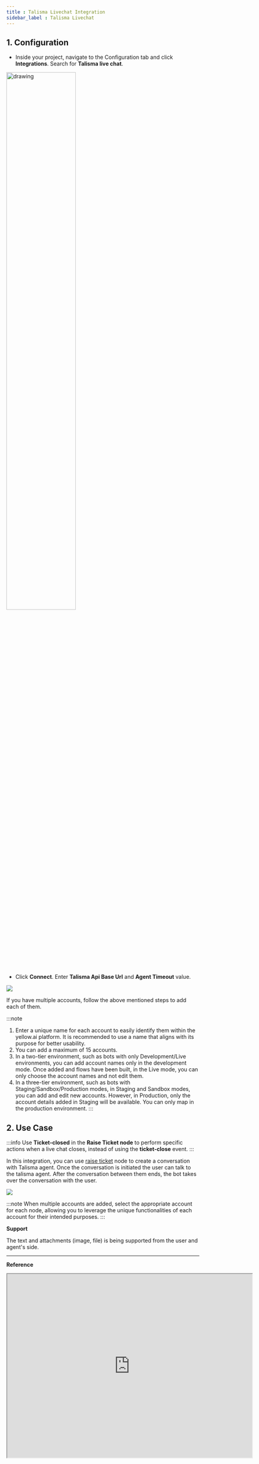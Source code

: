 ```yaml
---
title : Talisma Livechat Integration
sidebar_label : Talisma Livechat
---
```



 

## 1. Configuration

- Inside your project, navigate to the Configuration tab and click **Integrations**. Search for **Talisma live chat**.

<img src="https://i.imgur.com/IS8WKTm.png" alt="drawing" width="60%"/>

- Click **Connect**. Enter **Talisma Api Base Url** and **Agent Timeout** value.

![](https://i.imgur.com/z3ORF31.png)


If you have multiple accounts, follow the above mentioned steps to add each of them.

:::note
1. Enter a unique name for each account to easily identify them within the yellow.ai platform. It is recommended to use a name that aligns with its purpose for better usability. 
2. You can add a maximum of 15 accounts.
3. In a two-tier environment, such as bots with only Development/Live environments, you can add account names only in the development mode. Once added and flows have been built, in the Live mode, you can only choose the account names and not edit them.
4. In a three-tier environment, such as bots with Staging/Sandbox/Production modes, in Staging and Sandbox modes, you can add and edit new accounts. However, in Production, only the account details added in Staging will be available. You can only map in the production environment.
:::


## 2. Use Case 

:::info
Use **Ticket-closed** in the **Raise Ticket node** to perform specific actions when a live chat closes, instead of using the **ticket-close** event.
:::

In this integration, you can use [raise ticket](https://docs.yellow.ai/docs/platform_concepts/studio/build/nodes/action-nodes#17-raise-ticket) node to create a conversation with Talisma agent. Once the conversation is initiated the user can talk to the talisma agent.
After the conversation between them ends, the bot takes over the conversation with the user.

		
![](https://i.imgur.com/V37htaq.png)

:::note
When multiple accounts are added, select the appropriate account for each node, allowing you to leverage the unique functionalities of each account for their intended purposes.
:::

**Support** 

The text and attachments (image, file) is being supported from the user and agent's side.


---


**Reference** 

<iframe src="https://drive.google.com/file/d/1gKbAt5OFpuOIT5bABIYMEXxjEgMMBwid/preview" width="640" height="480" allow="autoplay"></iframe>